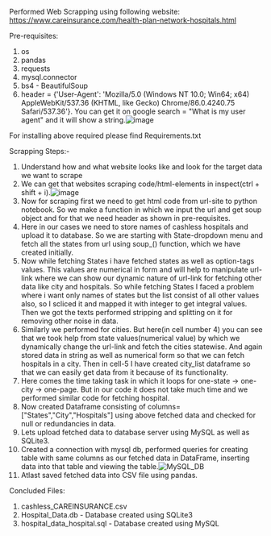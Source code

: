 Performed Web Scrapping using following website:
https://www.careinsurance.com/health-plan-network-hospitals.html

Pre-requisites:
  1. os
  2. pandas
  3. requests
  4. mysql.connector
  5. bs4 - BeautifulSoup
  6. header = {'User-Agent': 'Mozilla/5.0 (Windows NT 10.0; Win64; x64) AppleWebKit/537.36 (KHTML, like Gecko) Chrome/86.0.4240.75 Safari/537.36'}. You can get it on google search = "What is my user agent" and it will show a string.![image](https://user-images.githubusercontent.com/47841108/122636305-2a9eef00-d106-11eb-82f4-a43025fc9e8d.png)

For installing above required please find Requirements.txt

Scrapping Steps:-
  1. Understand how and what website looks like and look for the target data we want to scrape
  2. We can get that websites scraping code/html-elements in inspect(ctrl + shift + i).![image](https://user-images.githubusercontent.com/47841108/122636422-ce889a80-d106-11eb-9166-8b8fad1346ee.png)
  3. Now for scraping first we need to get html code from url-site to python notebook. So we make a function in which we input the url and get soup object and for that we need header as shown in pre-requisites.
  4. Here in our cases we need to store names of cashless hospitals and upload it to database. So we are starting with State-dropdown menu and fetch all the states from url using soup_() function, which we have created initially.
  5. Now while fetching States i have fetched states as well as option-tags values. This values are numerical in form and will help to manipulate url-link where we can show our dynamic nature of url-link for fetching other data like city and hospitals. So while fetching States I faced a problem where i want only names of states but the list consist of all other values also, so I scliced it and mapped it with integer to get integral values. Then we got the texts performed stripping and splitting on it for removing other noise in data.
  6. Similarly we performed for cities. But here(in cell number 4) you can see that we took help from state values(numerical value) by which we dynamically change the url-link and fetch the cities statewise. And again stored data in string as well as numerical form so that we can fetch hospitals in a city. Then in cell-5 I have created city_list dataframe so that we can easily get data from it because of its functionality.
  7. Here comes the time taking task in which it loops for one-state -> one-city -> one-page. But in our code it does not take much time and we performed similar code for fetching hospital. 
  8. Now created Dataframe consisting of columns=["States","City","Hospitals"] using above fetched data and checked for null or redundancies in data.
  9. Lets upload fetched data to database server using MySQL as well as SQLite3.
  10. Created a connection with mysql db, performed queries for creating table with same columns as our fetched data in DataFrame, inserting data into that table and viewing the table.![MySQL_DB](https://user-images.githubusercontent.com/47841108/122637223-101b4480-d10b-11eb-8093-102c7a73a293.jpg)
  11. Atlast saved fetched data into CSV file using pandas.

Concluded Files:
  1. cashless_CAREINSURANCE.csv
  2. Hospital_Data.db - Database created using SQLite3
  3. hospital_data_hospital.sql - Database created using MySQL
